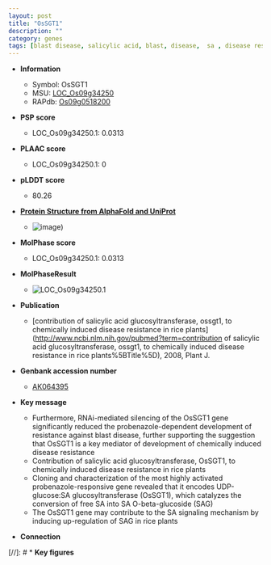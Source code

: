 ```yaml
---
layout: post
title: "OsSGT1"
description: ""
category: genes
tags: [blast disease, salicylic acid, blast, disease,  sa , disease resistance]
---
```


* **Information**  
    + Symbol: OsSGT1  
    + MSU: [LOC_Os09g34250](http://rice.plantbiology.msu.edu/cgi-bin/ORF_infopage.cgi?orf=LOC_Os09g34250)  
    + RAPdb: [Os09g0518200](http://rapdb.dna.affrc.go.jp/viewer/gbrowse_details/irgsp1?name=Os09g0518200)  

* **PSP score**  
    + LOC_Os09g34250.1: 0.0313 

* **PLAAC score**  
    + LOC_Os09g34250.1: 0 

* **pLDDT score**
    + 80.26

* **[Protein Structure from AlphaFold and UniProt](https://www.uniprot.org/uniprotkb/Q0JL44/entry#structure)**
    + ![image](https://ricepsp.github.io/images/Q0/AF-Q0JL44-F1.png))

* **MolPhase score**
    + LOC_Os09g34250.1: 0.0313

* **MolPhaseResult**
    + ![LOC_Os09g34250.1](https://ricepsp.github.io/pictures/LOC_Os09g/LOC_Os09g34250.1.png)

* **Publication**  
    + [contribution of salicylic acid glucosyltransferase, ossgt1, to chemically induced disease resistance in rice plants](http://www.ncbi.nlm.nih.gov/pubmed?term=contribution of salicylic acid glucosyltransferase, ossgt1, to chemically induced disease resistance in rice plants%5BTitle%5D), 2008, Plant J.

* **Genbank accession number**  
    + [AK064395](http://www.ncbi.nlm.nih.gov/nuccore/AK064395)

* **Key message**  
    + Furthermore, RNAi-mediated silencing of the OsSGT1 gene significantly reduced the probenazole-dependent development of resistance against blast disease, further supporting the suggestion that OsSGT1 is a key mediator of development of chemically induced disease resistance
    + Contribution of salicylic acid glucosyltransferase, OsSGT1, to chemically induced disease resistance in rice plants
    + Cloning and characterization of the most highly activated probenazole-responsive gene revealed that it encodes UDP-glucose:SA glucosyltransferase (OsSGT1), which catalyzes the conversion of free SA into SA O-beta-glucoside (SAG)
    + The OsSGT1 gene may contribute to the SA signaling mechanism by inducing up-regulation of SAG in rice plants

* **Connection**  

[//]: # * **Key figures**  


